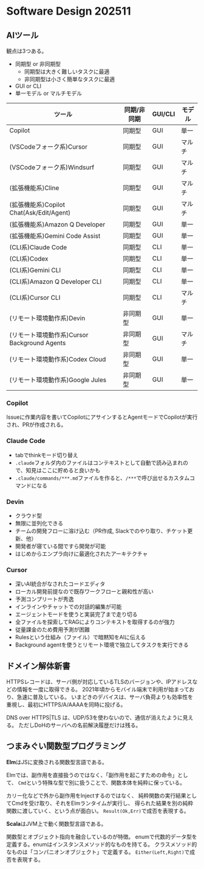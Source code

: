 # Software Design 202511

## AIツール

観点は3つある。

- 同期型 or 非同期型
  - 同期型は大きく難しいタスクに最適
  - 非同期型は小さく簡単なタスクに最適
- GUI or CLI
- 単一モデル or マルチモデル

| ツール                                       | 同期/非同期 | GUI/CLI | モデル |
| -------------------------------------------- | ----------- | ------- | ------ |
| Copilot                                      | 同期型      | GUI     | 単一   |
| (VSCodeフォーク系)Cursor                     | 同期型      | GUI     | マルチ |
| (VSCodeフォーク系)Windsurf                   | 同期型      | GUI     | マルチ |
| (拡張機能系)Cline                            | 同期型      | GUI     | マルチ |
| (拡張機能系)Copilot Chat(Ask/Edit/Agent)     | 同期型      | GUI     | マルチ |
| (拡張機能系)Amazon Q Developer               | 同期型      | GUI     | 単一   |
| (拡張機能系)Gemini Code Assist               | 同期型      | GUI     | 単一   |
| (CLI系)Claude Code                           | 同期型      | CLI     | 単一   |
| (CLI系)Codex                                 | 同期型      | CLI     | 単一   |
| (CLI系)Gemini CLI                            | 同期型      | CLI     | 単一   |
| (CLI系)Amazon Q Developer CLI                | 同期型      | CLI     | 単一   |
| (CLI系)Cursor CLI                            | 同期型      | CLI     | マルチ |
| (リモート環境動作系)Devin                    | 非同期型    | GUI     | 単一   |
| (リモート環境動作系)Cursor Background Agents | 非同期型    | GUI     | マルチ |
| (リモート環境動作系)Codex Cloud              | 非同期型    | GUI     | 単一   |
| (リモート環境動作系)Google Jules             | 非同期型    | GUI     | 単一   |

### Copilot

Issueに作業内容を書いてCopilotにアサインするとAgentモードでCopilotが実行され、PRが作成される。

### Claude Code

- tabでthinkモード切り替え
- `.claude`フォルダ内のファイルはコンテキストとして自動で読み込まれので、知見はここに貯めると良いかも
- `.claude/commands/***.md`ファイルを作ると、`/***`で呼び出せるカスタムコマンドになる

### Devin

- クラウド型
- 無限に並列化できる
- チームの開発フローに溶け込む（PR作成, Slackでのやり取り、チケット更新、他）
- 開発者が寝ている間ですら開発が可能
- はじめからエンプラ向けに最適化されたアーキテクチャ

### Cursor

- 深いAI統合がなされたコードエディタ
- ローカル開発前提なので既存ワークフローと親和性が高い
- 予測コンプリートが秀逸
- インラインやチャットでの対話的編集が可能
- エージェントモードを使うと実装完了まで走り切る
- 全ファイルを探索してRAGによりコンテキストを取得するのが強力
- 従量課金のため費用予測が困難
- Rulesという仕組み（ファイル）で暗黙知をAIに伝える
- Background agentを使うとリモート環境で独立してタスクを実行できる

## ドメイン解体新書

HTTPSレコードは、サーバ側が対応しているTLSのバージョンや、IPアドレスなどの情報を一度に取得できる。
2021年頃からモバイル端末で利用が始まっており、急速に普及している。
いまどきのデバイスは、サーバ負荷よりも効率性を重視し、最初にHTTPS/A/AAAAを同時に投げる。

DNS over HTTPS|TLS は、UDP/53を使わないので、通信が消えたように見える。
ただしDoHのサーバへの名前解決履歴だけは残る。

## つまみぐい関数型プログラミング

**Elm**はJSに変換される関数型言語である。

Elmでは、副作用を直接扱うのではなく、「副作用を起こすための命令」として、
`Cmd`という特殊な型で別に扱うことで、関数本体を純粋に保っている。

カリー化などで外から副作用をInjectするのではなく、
純粋関数の実行結果としてCmdを受け取り、それをElmランタイムが実行し、
得られた結果を別の純粋関数に渡していく、という点が面白い。
`Result(Ok,Err)`で成否を表現する。

**Scala**はJVM上で動く関数型言語である。

関数型とオブジェクト指向を融合しているのが特徴。
enumで代数的データ型を定義する。enumはインスタンスメソッド的なものを持てる。
クラスメソッド的なものは「コンパニオンオブジェクト」で定義する。
`Either(Left,Right)`で成否を表現する。
